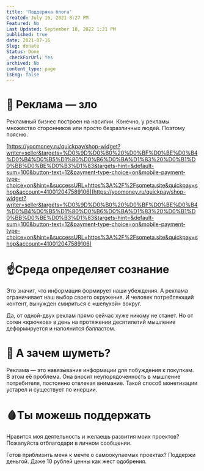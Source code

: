 ```yaml
---
title: 'Поддержка блога'
Created: July 16, 2021 8:27 PM
Featured: No
Last Updated: September 18, 2022 1:21 PM
published: true
date: 2021-07-16
Slug: donate
Status: Done
_checkForUrl: Yes
archived: No
content_type: page
isEng: false
---
```


# 👹 Реклама — зло

Рекламный бизнес построен на насилии. Конечно, у рекламы множество сторонников или просто безразличных людей. Поэтому поясню.

[https://yoomoney.ru/quickpay/shop-widget?writer=seller&targets=%D0%9D%D0%B0%20%D0%BF%D0%BE%D0%B4%D0%B4%D0%B5%D1%80%D0%B6%D0%BA%D1%83%20%D0%B1%D0%BB%D0%BE%D0%B3%D1%83&targets-hint=&default-sum=100&button-text=12&payment-type-choice=on&mobile-payment-type-choice=on&hint=&successURL=https%3A%2F%2Fsometa.site&quickpay=shop&account=410012047589106](https://yoomoney.ru/quickpay/shop-widget?writer=seller&targets=%D0%9D%D0%B0%20%D0%BF%D0%BE%D0%B4%D0%B4%D0%B5%D1%80%D0%B6%D0%BA%D1%83%20%D0%B1%D0%BB%D0%BE%D0%B3%D1%83&targets-hint=&default-sum=100&button-text=12&payment-type-choice=on&mobile-payment-type-choice=on&hint=&successURL=https%3A%2F%2Fsometa.site&quickpay=shop&account=410012047589106)

# ☝️Среда определяет сознание

Это значит, что информация формирует наши убеждения. А реклама ограничивает наш выбор своего окружения. И человек потребляющий контент, вынужден смириться с «шелухой» вокруг.

Да, от одной-двух реклам прямо сейчас хуже никому не станет. Но от сотен «крючков» в день на протяжении десятилетий мышление деформируется и наполнится балластом.

# 📢 А зачем шуметь?

Реклама — это навязывание информации для побуждения к покупкам. В этом её 
проблема. Она вносит неупорядоченность в мышление потребителя, постоянно отвлекая внимание. Такой способ монетизации устарел и существует по инерции.

# 🩸Ты можешь поддержать

Нравится моя деятельность и желаешь развития моих проектов? Пожалуйста отблагодари в личном сообщении.

Готов приблизить меня к мечте о самоокупаемых проектах? Поддержи деньгой. Даже 10 рублей ценны как жест одобрения.
